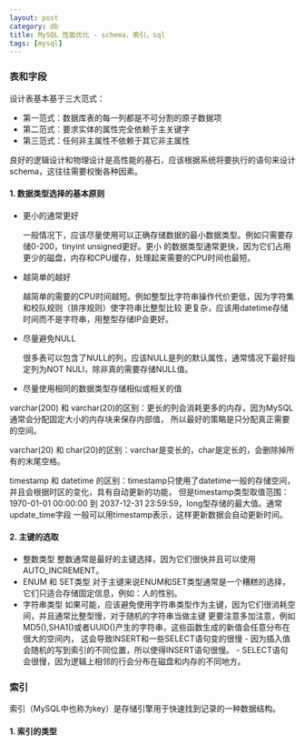 ```yaml
---
layout: post
category: db
title: MySQL 性能优化 - schema，索引，sql
tags: [mysql]
---
```


### 表和字段

设计表基本基于三大范式：
- 第一范式：数据库表的每一列都是不可分割的原子数据项
- 第二范式：要求实体的属性完全依赖于主关键字
- 第三范式：任何非主属性不依赖于其它非主属性

良好的逻辑设计和物理设计是高性能的基石，应该根据系统将要执行的语句来设计schema，这往往需要权衡各种因素。

#### 1. 数据类型选择的基本原则

- 更小的通常更好

    一般情况下，应该尽量使用可以正确存储数据的最小数据类型。例如只需要存储0-200，tinyint unsigned更好。更小
    的数据类型通常更快，因为它们占用更少的磁盘，内存和CPU缓存，处理起来需要的CPU时间也最短。
        
- 越简单的越好

    越简单的需要的CPU时间越短。例如整型比字符串操作代价更低，因为字符集和校队规则（排序规则）使字符串比整型比较
    更复杂，应该用datetime存储时间而不是字符串，用整型存储IP会更好。
        
- 尽量避免NULL

    很多表可以包含了NULL的列，应该NULL是列的默认属性，通常情况下最好指定列为NOT NULl，除非真的需要存储NULL值。
        
- 尽量使用相同的数据类型存储相似或相关的值
        
varchar(200) 和 varchar(20)的区别：更长的列会消耗更多的内存，因为MySQL通常会分配固定大小的内存块来保存内部值，
所以最好的策略是只分配真正需要的空间。

varchar(20) 和 char(20)的区别：varchar是变长的，char是定长的，会删除掉所有的末尾空格。

timestamp 和 datetime 的区别：timestamp只使用了datetime一般的存储空间，并且会根据时区的变化，具有自动更新的功能，
但是timestamp类型取值范围：1970-01-01 00:00:00 到 2037-12-31 23:59:59，long型存储的最大值。通常update_time字段
一般可以用timestamp表示，这样更新数据会自动更新时间。


#### 2. 主键的选取

- 整数类型
        整数通常是最好的主键选择，因为它们很快并且可以使用AUTO_INCREMENT。  
- ENUM 和 SET类型
        对于主键来说ENUM和SET类型通常是一个糟糕的选择，它们只适合存储固定信息，例如：人的性别。
- 字符串类型
        如果可能，应该避免使用字符串类型作为主键，因为它们很消耗空间，并且通常比整型慢，对于随机的字符串当做主键
        更要注意多加注意，例如MD5(),SHA1()或者UUID()产生的字符串，这些函数生成的新值会任意分布在很大的空间内，
        这会导致INSERT和一些SELECT语句变的很慢
                - 因为插入值会随机的写到索引的不同位置，所以使得INSERT语句很慢。
                - SELECT语句会很慢，因为逻辑上相邻的行会分布在磁盘和内存的不同地方。
                
### 索引

索引（MySQL中也称为key）是存储引擎用于快速找到记录的一种数据结构。
    
#### 1. 索引的类型


        
        